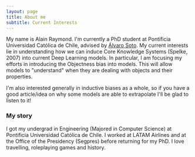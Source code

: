 ```yaml
---
layout: page
title: About me
subtitle: Current Interests
---
```


My name is Alain Raymond. I'm currently a PhD student at Pontificia Universidad Católica de Chile, advised by [Álvaro Soto](https://asoto.ing.puc.cl/). My current interests lie in understanding how we can induce Core Knowledge Systems (Spelke, 2007) into current Deep Learning models. In particular, I am focusing my efforts in introducing the Objectness bias into models. This will allow models to "understand" when they are dealing with objects and their properties.

I'm also interested generally in inductive biases as a whole, so if you have a good article/idea on why some models are able to extrapolate I'll be glad to listen to it!

### My story
I got my undergrad in Engineering (Majored in Computer Science) at Pontificia Universidad Católica de Chile. I worked at LATAM Airlines and at the Office of the Presidency (Segpres) before returning for my PhD. I love travelling, roleplaying games and history.
